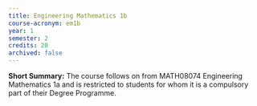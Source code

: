 ```yaml
---
title: Engineering Mathematics 1b
course-acronym: em1b
year: 1
semester: 2
credits: 20
archived: false
---
```


**Short Summary:**
The course follows on from MATH08074 Engineering Mathematics 1a and is restricted to students for whom it is a compulsory part of their Degree Programme.

